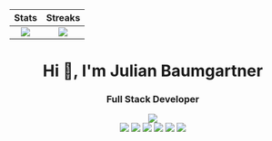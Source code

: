 Stats                      |  Streaks 
:-------------------------:|:-------------------------:
![](https://github-readme-stats.vercel.app/api?username=hyptocrypto)  |  ![](https://github-readme-streak-stats.herokuapp.com/?user=hyptocrypto)





<h1 align="center">Hi 👋, I'm Julian Baumgartner</h1>
<h3 align="center">Full Stack Developer</h3>
<div align="center">
 
 ![](https://img.shields.io/badge/Python-C0C0C0?style=for-the-badge&logo=python&logoColor=blue)  
 ![](https://img.shields.io/badge/Django-092E20?style=for-the-badge&logo=django&logoColor=green)
 ![](https://img.shields.io/badge/Flask-000000?style=for-the-badge&logo=flask&logoColor=white) 
 ![](https://img.shields.io/badge/React-20232A?style=for-the-badge&logo=react&logoColor=61DAFB)
 ![](https://img.shields.io/badge/Docker-2CA5E0?style=for-the-badge&logo=docker&logoColor=white)
 ![](https://img.shields.io/badge/Linux-FCC624?style=for-the-badge&logo=linux&logoColor=black)
 ![](https://img.shields.io/badge/Airflow-017CEE?style=for-the-badge&logo=Apache%20Airflow&logoColor=white)
 
</div>

